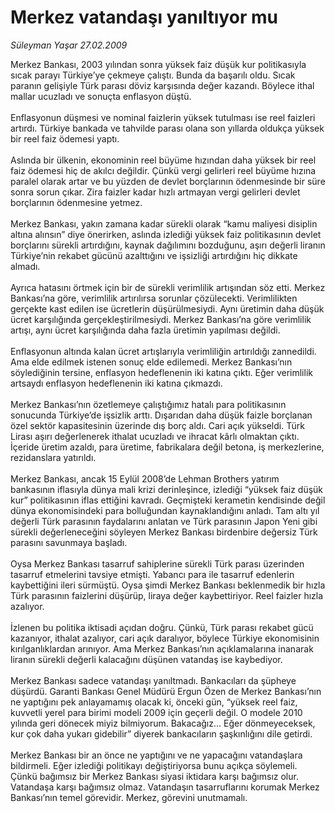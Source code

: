 # Merkez vatandaşı yanıltıyor mu

*Süleyman Yaşar 27.02.2009*

<div class="taraf_structure_2col_1zq">
<div class="margen_n">



 <p>Merkez Bankası, 2003 yılından sonra yüksek faiz düşük kur politikasıyla sıcak parayı Türkiye’ye çekmeye çalıştı. Bunda da başarılı oldu. Sıcak paranın gelişiyle Türk parası döviz karşısında değer kazandı. Böylece ithal mallar ucuzladı ve sonuçta enflasyon düştü. <br/><br/>Enflasyonun düşmesi ve nominal faizlerin yüksek tutulması ise reel faizleri artırdı. Türkiye bankada ve tahvilde parası olana son yıllarda oldukça yüksek bir reel faiz ödemesi yaptı. <br/><br/>Aslında bir ülkenin, ekonominin reel büyüme hızından daha yüksek bir reel faiz ödemesi hiç de akılcı değildir. Çünkü vergi gelirleri reel büyüme hızına paralel olarak artar ve bu yüzden de devlet borçlarının ödenmesinde bir süre sonra sorun çıkar. Zira faizler kadar hızlı artmayan vergi gelirleri devlet borçlarının ödenmesine yetmez. <br/><br/>Merkez Bankası, yakın zamana kadar sürekli olarak “kamu maliyesi disiplin altına alınsın” diye önerirken, aslında izlediği yüksek faiz politikasının devlet borçlarını sürekli artırdığını, kaynak dağılımını bozduğunu, aşırı değerli liranın Türkiye’nin rekabet gücünü azalttığını ve işsizliği artırdığını hiç dikkate almadı. <br/><br/>Ayrıca hatasını örtmek için bir de sürekli verimlilik artışından söz etti. Merkez Bankası’na göre, verimlilik artırılırsa sorunlar çözülecekti. Verimlilikten gerçekte kast edilen ise ücretlerin düşürülmesiydi. Aynı üretimin daha düşük ücret karşılığında gerçekleştirilmesiydi. Merkez Bankası’na göre verimlilik artışı, aynı ücret karşılığında daha fazla üretimin yapılması değildi. <br/><br/>Enflasyonun altında kalan ücret artışlarıyla verimliliğin artırıldığı zannedildi. Ama elde edilmek istenen sonuç elde edilemedi. Merkez Bankası’nın söylediğinin tersine, enflasyon hedeflenenin iki katına çıktı. Eğer verimlilik artsaydı enflasyon hedeflenenin iki katına çıkmazdı. <br/><br/>Merkez Bankası’nın özetlemeye çalıştığımız hatalı para politikasının sonucunda Türkiye’de işsizlik arttı. Dışarıdan daha düşük faizle borçlanan özel sektör kapasitesinin üzerinde dış borç aldı. Cari açık yükseldi. Türk Lirası aşırı değerlenerek ithalat ucuzladı ve ihracat kârlı olmaktan çıktı. İçeride üretim azaldı, para üretime, fabrikalara değil betona, iş merkezlerine, rezidanslara yatırıldı. <br/><br/>Merkez Bankası, ancak 15 Eylül 2008’de Lehman Brothers yatırım bankasının iflasıyla dünya mali krizi derinleşince, izlediği “yüksek faiz düşük kur” politikasının iflas ettiğini kavradı. Geçmişteki kerametin kendisinde değil dünya ekonomisindeki para bolluğundan kaynaklandığını anladı. Tam altı yıl değerli Türk parasının faydalarını anlatan ve Türk parasının Japon Yeni gibi sürekli değerleneceğini söyleyen Merkez Bankası birdenbire değersiz Türk parasını savunmaya başladı. <br/><br/>Oysa Merkez Bankası tasarruf sahiplerine sürekli Türk parası üzerinden tasarruf etmelerini tavsiye etmişti. Yabancı para ile tasarruf edenlerin kaybettiğini ileri sürmüştü. Oysa şimdi Merkez Bankası beklenmedik bir hızla Türk parasının faizlerini düşürüp, liraya değer kaybettiriyor. Reel faizler hızla azalıyor. <br/><br/>İzlenen bu politika iktisadi açıdan doğru. Çünkü, Türk parası rekabet gücü kazanıyor, ithalat azalıyor, cari açık daralıyor, böylece Türkiye ekonomisinin kırılganlıklardan arınıyor. Ama Merkez Bankası’nın açıklamalarına inanarak liranın sürekli değerli kalacağını düşünen vatandaş ise kaybediyor. <br/><br/>Merkez Bankası sadece vatandaşı yanıltmadı. Bankacıları da şüpheye düşürdü. Garanti Bankası Genel Müdürü Ergun Özen de Merkez Bankası’nın ne yaptığını pek anlayamamış olacak ki, önceki gün, “yüksek reel faiz, kuvvetli yerel para birimi modeli 2009 için geçerli değil. O modele 2010 yılında geri dönecek miyiz bilmiyorum. Bakacağız... Eğer dönmeyeceksek, kur çok daha yukarı gidebilir” diyerek bankacıların şaşkınlığını dile getirdi. <br/><br/>Merkez Bankası bir an önce ne yaptığını ve ne yapacağını vatandaşlara bildirmeli. Eğer izlediği politikayı değiştiriyorsa bunu açıkça söylemeli. Çünkü bağımsız bir Merkez Bankası siyasi iktidara karşı bağımsız olur. Vatandaşa karşı bağımsız olmaz. Vatandaşın tasarruflarını korumak Merkez Bankası’nın temel görevidir. Merkez, görevini unutmamalı.</p>

<br/>


<div id="taraf_not">
</div>

</div>


</div>
